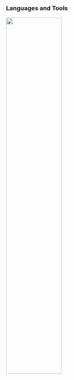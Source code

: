 
### Languages and Tools
<div align="left">
<p>
    <a>
        <img src="https://skillicons.dev/icons?i=py,cs,javascript,typescript,threejs,blender,figma,visualstudio,unity" width="55%" height="50%"/>
    </a>
</p>
</div>
<br>    


